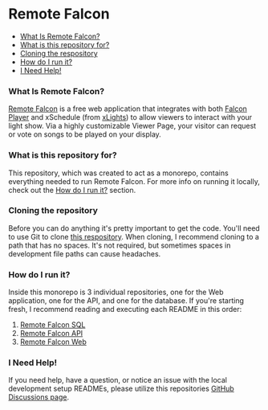 # Remote Falcon

- [What Is Remote Falcon?](#what-is-remote-falcon)
- [What is this repository for?](#what-is-this-repository-for)
- [Cloning the respository](#cloning-the-repository)
- [How do I run it?](#how-do-i-run-it)
- [I Need Help!](#i-need-help)

### What Is Remote Falcon?
<a href="https://remotefalcon.com" target="_blank">Remote Falcon</a> is a free web application that integrates with both <a href="ttps://github.com/FalconChristmas/fppFalcon" target="_blank">Falcon Player</a> and xSchedule (from <a href="https://github.com/smeighan/xLights" target="_blank">xLights</a>) to allow viewers to interact with your light show. Via a highly customizable Viewer Page, your visitor can request or vote on songs to be played on your display.

### What is this repository for?
This repository, which was created to act as a monorepo, contains everything needed to run Remote Falcon. For more info on running it locally, check out the [How do I run it?](#how-do-i-run-it) section.

### Cloning the repository
Before you can do anything it's pretty important to get the code. You'll need to use Git to clone <a href="https://github.com/whitesoup12/remote-falcon" target="_blank">this respository</a>. When cloning, I recommend cloning to a path that has no spaces. It's not required, but sometimes spaces in development file paths can cause headaches.

### How do I run it?
Inside this monorepo is 3 individual repositories, one for the Web application, one for the API, and one for the database. If you're starting fresh, I recommend reading and executing each README in this order:
1. <a href="https://github.com/whitesoup12/remote-falcon/tree/main/remote-falcon-sql#readme" target="_blank">Remote Falcon SQL</a>
2. <a href="https://github.com/whitesoup12/remote-falcon/tree/main/remote-falcon-api#readme" target="_blank">Remote Falcon API</a>
3. <a href="https://github.com/whitesoup12/remote-falcon/tree/main/remote-falcon-web#readme" target="_blank">Remote Falcon Web</a>

### I Need Help!
If you need help, have a question, or notice an issue with the local development setup READMEs, please utilize this repositories <a href="https://github.com/whitesoup12/remote-falcon/discussions" target="_blank">GitHub Discussions page</a>.